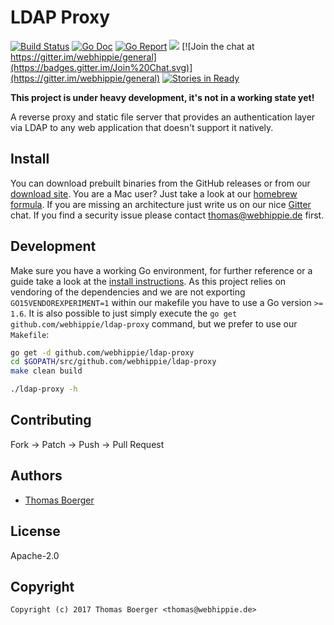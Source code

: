 # LDAP Proxy

[![Build Status](http://github.dronehippie.de/api/badges/webhippie/ldap-proxy/status.svg)](http://github.dronehippie.de/webhippie/ldap-proxy)
[![Go Doc](https://godoc.org/github.com/webhippie/ldap-proxy?status.svg)](http://godoc.org/github.com/webhippie/ldap-proxy)
[![Go Report](http://goreportcard.com/badge/github.com/webhippie/ldap-proxy)](http://goreportcard.com/report/github.com/webhippie/ldap-proxy)
[![](https://images.microbadger.com/badges/image/tboerger/ldap-proxy.svg)](http://microbadger.com/images/tboerger/ldap-proxy "Get your own image badge on microbadger.com")
[![Join the chat at https://gitter.im/webhippie/general](https://badges.gitter.im/Join%20Chat.svg)](https://gitter.im/webhippie/general)
[![Stories in Ready](https://badge.waffle.io/webhippie/ldap-proxy.svg?label=ready&title=Ready)](http://waffle.io/webhippie/ldap-proxy)

**This project is under heavy development, it's not in a working state yet!**

A reverse proxy and static file server that provides an authentication layer via LDAP to any web application that doesn't support it natively.


## Install

You can download prebuilt binaries from the GitHub releases or from our [download site](http://dl.webhippie.de/misc/ldap-proxy). You are a Mac user? Just take a look at our [homebrew formula](https://github.com/webhippie/homebrew-webhippie). If you are missing an architecture just write us on our nice [Gitter](https://gitter.im/webhippie/general) chat. If you find a security issue please contact thomas@webhippie.de first.


## Development

Make sure you have a working Go environment, for further reference or a guide take a look at the [install instructions](http://golang.org/doc/install.html). As this project relies on vendoring of the dependencies and we are not exporting `GO15VENDOREXPERIMENT=1` within our makefile you have to use a Go version `>= 1.6`. It is also possible to just simply execute the `go get github.com/webhippie/ldap-proxy` command, but we prefer to use our `Makefile`:

```bash
go get -d github.com/webhippie/ldap-proxy
cd $GOPATH/src/github.com/webhippie/ldap-proxy
make clean build

./ldap-proxy -h
```


## Contributing

Fork -> Patch -> Push -> Pull Request


## Authors

* [Thomas Boerger](https://github.com/tboerger)


## License

Apache-2.0


## Copyright

```
Copyright (c) 2017 Thomas Boerger <thomas@webhippie.de>
```

